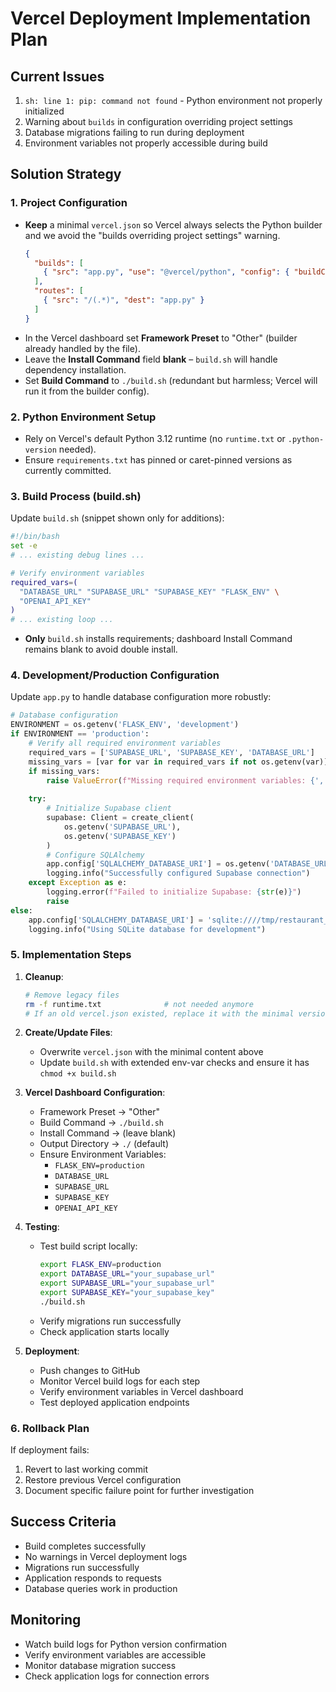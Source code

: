 # Vercel Deployment Implementation Plan

## Current Issues
1. `sh: line 1: pip: command not found` - Python environment not properly initialized
2. Warning about `builds` in configuration overriding project settings
3. Database migrations failing to run during deployment
4. Environment variables not properly accessible during build

## Solution Strategy

### 1. Project Configuration
- **Keep** a minimal `vercel.json` so Vercel always selects the Python builder and we avoid the "builds overriding project settings" warning.
  ```json
  {
    "builds": [
      { "src": "app.py", "use": "@vercel/python", "config": { "buildCommand": "./build.sh" } }
    ],
    "routes": [
      { "src": "/(.*)", "dest": "app.py" }
    ]
  }
  ```
- In the Vercel dashboard set **Framework Preset** to "Other" (builder already handled by the file).
- Leave the **Install Command** field **blank** – `build.sh` will handle dependency installation.
- Set **Build Command** to `./build.sh` (redundant but harmless; Vercel will run it from the builder config).

### 2. Python Environment Setup
- Rely on Vercel's default Python 3.12 runtime (no `runtime.txt` or `.python-version` needed).
- Ensure `requirements.txt` has pinned or caret-pinned versions as currently committed.

### 3. Build Process (build.sh)
Update `build.sh` (snippet shown only for additions):
```bash
#!/bin/bash
set -e
# ... existing debug lines ...

# Verify environment variables
required_vars=(
  "DATABASE_URL" "SUPABASE_URL" "SUPABASE_KEY" "FLASK_ENV" \
  "OPENAI_API_KEY"
)
# ... existing loop ...
```
- **Only** `build.sh` installs requirements; dashboard Install Command remains blank to avoid double install.

### 4. Development/Production Configuration
Update `app.py` to handle database configuration more robustly:
```python
# Database configuration
ENVIRONMENT = os.getenv('FLASK_ENV', 'development')
if ENVIRONMENT == 'production':
    # Verify all required environment variables
    required_vars = ['SUPABASE_URL', 'SUPABASE_KEY', 'DATABASE_URL']
    missing_vars = [var for var in required_vars if not os.getenv(var)]
    if missing_vars:
        raise ValueError(f"Missing required environment variables: {', '.join(missing_vars)}")
    
    try:
        # Initialize Supabase client
        supabase: Client = create_client(
            os.getenv('SUPABASE_URL'),
            os.getenv('SUPABASE_KEY')
        )
        # Configure SQLAlchemy
        app.config['SQLALCHEMY_DATABASE_URI'] = os.getenv('DATABASE_URL')
        logging.info("Successfully configured Supabase connection")
    except Exception as e:
        logging.error(f"Failed to initialize Supabase: {str(e)}")
        raise
else:
    app.config['SQLALCHEMY_DATABASE_URI'] = 'sqlite:////tmp/restaurant_recommendations.db'
    logging.info("Using SQLite database for development")
```

### 5. Implementation Steps

1. **Cleanup**:
   ```bash
   # Remove legacy files
   rm -f runtime.txt              # not needed anymore
   # If an old vercel.json existed, replace it with the minimal version above
   ```

2. **Create/Update Files**:
   - Overwrite `vercel.json` with the minimal content above
   - Update `build.sh` with extended env-var checks and ensure it has `chmod +x build.sh`

3. **Vercel Dashboard Configuration**:
   - Framework Preset → "Other"
   - Build Command → `./build.sh`
   - Install Command → (leave blank)
   - Output Directory → `./` (default)
   - Ensure Environment Variables:
     - `FLASK_ENV=production`
     - `DATABASE_URL`
     - `SUPABASE_URL`
     - `SUPABASE_KEY`
     - `OPENAI_API_KEY`

4. **Testing**:
   - Test build script locally:
     ```bash
     export FLASK_ENV=production
     export DATABASE_URL="your_supabase_url"
     export SUPABASE_URL="your_supabase_url"
     export SUPABASE_KEY="your_supabase_key"
     ./build.sh
     ```
   - Verify migrations run successfully
   - Check application starts locally

5. **Deployment**:
   - Push changes to GitHub
   - Monitor Vercel build logs for each step
   - Verify environment variables in Vercel dashboard
   - Test deployed application endpoints

### 6. Rollback Plan
If deployment fails:
1. Revert to last working commit
2. Restore previous Vercel configuration
3. Document specific failure point for further investigation

## Success Criteria
- Build completes successfully
- No warnings in Vercel deployment logs
- Migrations run successfully
- Application responds to requests
- Database queries work in production

## Monitoring
- Watch build logs for Python version confirmation
- Verify environment variables are accessible
- Monitor database migration success
- Check application logs for connection errors 